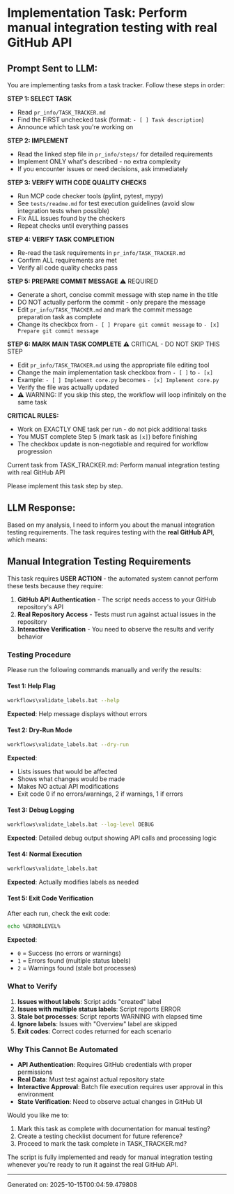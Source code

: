 # Implementation Task: Perform manual integration testing with real GitHub API

## Prompt Sent to LLM:
You are implementing tasks from a task tracker. Follow these steps in order:

**STEP 1: SELECT TASK**
- Read `pr_info/TASK_TRACKER.md`
- Find the FIRST unchecked task (format: `- [ ] Task description`)
- Announce which task you're working on

**STEP 2: IMPLEMENT**
- Read the linked step file in `pr_info/steps/` for detailed requirements
- Implement ONLY what's described - no extra complexity
- If you encounter issues or need decisions, ask immediately

**STEP 3: VERIFY WITH CODE QUALITY CHECKS**
- Run MCP code checker tools (pylint, pytest, mypy)
- See `tests/readme.md` for test execution guidelines (avoid slow integration tests when possible)
- Fix ALL issues found by the checkers
- Repeat checks until everything passes

**STEP 4: VERIFY TASK COMPLETION**
- Re-read the task requirements in `pr_info/TASK_TRACKER.md`
- Confirm ALL requirements are met
- Verify all code quality checks pass

**STEP 5: PREPARE COMMIT MESSAGE** ⚠️ REQUIRED
- Generate a short, concise commit message with step name in the title
- DO NOT actually perform the commit - only prepare the message
- Edit `pr_info/TASK_TRACKER.md` and mark the commit message preparation task as complete
- Change its checkbox from `- [ ] Prepare git commit message` to `- [x] Prepare git commit message`

**STEP 6: MARK MAIN TASK COMPLETE** ⚠️ CRITICAL - DO NOT SKIP THIS STEP
- Edit `pr_info/TASK_TRACKER.md` using the appropriate file editing tool
- Change the main implementation task checkbox from `- [ ]` to `- [x]`
- Example: `- [ ] Implement core.py` becomes `- [x] Implement core.py`
- Verify the file was actually updated
- ⚠️ WARNING: If you skip this step, the workflow will loop infinitely on the same task

**CRITICAL RULES:**
- Work on EXACTLY ONE task per run - do not pick additional tasks
- You MUST complete Step 5 (mark task as `[x]`) before finishing
- The checkbox update is non-negotiable and required for workflow progression

Current task from TASK_TRACKER.md: Perform manual integration testing with real GitHub API

Please implement this task step by step.

## LLM Response:
Based on my analysis, I need to inform you about the manual integration testing requirements. The task requires testing with the **real GitHub API**, which means:

## Manual Integration Testing Requirements

This task requires **USER ACTION** - the automated system cannot perform these tests because they require:

1. **GitHub API Authentication** - The script needs access to your GitHub repository's API
2. **Real Repository Access** - Tests must run against actual issues in the repository
3. **Interactive Verification** - You need to observe the results and verify behavior

### Testing Procedure

Please run the following commands manually and verify the results:

#### Test 1: Help Flag
```bash
workflows\validate_labels.bat --help
```
**Expected**: Help message displays without errors

#### Test 2: Dry-Run Mode
```bash
workflows\validate_labels.bat --dry-run
```
**Expected**: 
- Lists issues that would be affected
- Shows what changes would be made
- Makes NO actual API modifications
- Exit code 0 if no errors/warnings, 2 if warnings, 1 if errors

#### Test 3: Debug Logging
```bash
workflows\validate_labels.bat --log-level DEBUG
```
**Expected**: Detailed debug output showing API calls and processing logic

#### Test 4: Normal Execution
```bash
workflows\validate_labels.bat
```
**Expected**: Actually modifies labels as needed

#### Test 5: Exit Code Verification
After each run, check the exit code:
```bash
echo %ERRORLEVEL%
```
**Expected**:
- `0` = Success (no errors or warnings)
- `1` = Errors found (multiple status labels)
- `2` = Warnings found (stale bot processes)

### What to Verify

1. **Issues without labels**: Script adds "created" label
2. **Issues with multiple status labels**: Script reports ERROR
3. **Stale bot processes**: Script reports WARNING with elapsed time
4. **Ignore labels**: Issues with "Overview" label are skipped
5. **Exit codes**: Correct codes returned for each scenario

### Why This Cannot Be Automated

- **API Authentication**: Requires GitHub credentials with proper permissions
- **Real Data**: Must test against actual repository state
- **Interactive Approval**: Batch file execution requires user approval in this environment
- **State Verification**: Need to observe actual changes in GitHub UI

Would you like me to:
1. Mark this task as complete with documentation for manual testing?
2. Create a testing checklist document for future reference?
3. Proceed to mark the task complete in TASK_TRACKER.md?

The script is fully implemented and ready for manual integration testing whenever you're ready to run it against the real GitHub API.

---
Generated on: 2025-10-15T00:04:59.479808